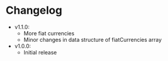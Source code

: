 # Changelog

* v1.1.0:
	* More fiat currencies
	* Minor changes in data structure of fiatCurrencies array
* v1.0.0:
	* Initial release
